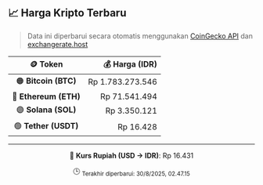 

<!-- HARGA_KRIPTO -->
## 📈 Harga Kripto Terbaru

> Data ini diperbarui secara otomatis menggunakan [CoinGecko API](https://www.coingecko.com/) dan [exchangerate.host](https://exchangerate.host/)

<div align="center">

| 🪙 Token | 💰 Harga (IDR) |
|:------:|---------------:|
| 🟠 **Bitcoin (BTC)**   | Rp 1.783.273.546 |
| 🔵 **Ethereum (ETH)**  | Rp 71.541.494 |
| 🟣 **Solana (SOL)**    | Rp 3.350.121 |
| 🟢 **Tether (USDT)**   | Rp 16.428 |

---

💱 **Kurs Rupiah (USD → IDR)**: Rp 16.431

🕒 <sub>Terakhir diperbarui: 30/8/2025, 02.47.15</sub>

</div>
<!-- /HARGA_KRIPTO -->